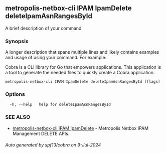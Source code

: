 ## metropolis-netbox-cli IPAM IpamDelete deleteIpamAsnRangesById

A brief description of your command

### Synopsis

A longer description that spans multiple lines and likely contains examples
and usage of using your command. For example:

Cobra is a CLI library for Go that empowers applications.
This application is a tool to generate the needed files
to quickly create a Cobra application.

```
metropolis-netbox-cli IPAM IpamDelete deleteIpamAsnRangesById [flags]
```

### Options

```
  -h, --help   help for deleteIpamAsnRangesById
```

### SEE ALSO

* [metropolis-netbox-cli IPAM IpamDelete]()	 - Metropolis Netbox IPAM Management DELETE APIs.

###### Auto generated by spf13/cobra on 9-Jul-2024
